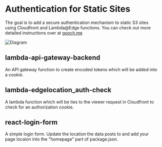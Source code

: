 # Authentication for Static Sites
The goal is to add a secure authentication mechanism to static S3 sites using Cloudfront and Lambda@Edge functions. You can check out more detailed instructions over at [gooch.me](https://gooch.me/blog/post/add-authentication-to-a-static-s3-site)

![Diagram](https://gooch.me/media-library/teaser-development-secure-s3.svg "diagram")

## lambda-api-gateway-backend
An API gateway function to create encoded tokens which will be added into a cookie.

## lambda-edgelocation_auth-check
A lambda function which will be ties to the viewer request in Cloudfront to check for an authorization cookie.

## react-login-form
A simple login form. Update the location the data posts to and add your page locaion into the "homepage" part of package.json.